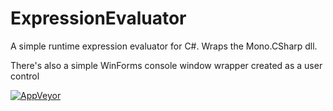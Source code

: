 # ExpressionEvaluator
A simple runtime expression evaluator for C#. Wraps the Mono.CSharp dll.

There's also a simple WinForms console window wrapper created as a user control

[![AppVeyor](https://ci.appveyor.com/api/projects/status/32toj7igk4vwyxdg?svg=true)](https://ci.appveyor.com/project/BrandonLegault/expressionevaluator)

